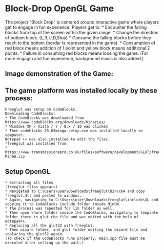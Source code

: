 
# Block-Drop OpenGL Game

The project "Block Drop" is centered around interactive game where players get to engage in fun experience.
Players get to:
    * Encounter the falling blocks from top of the screen within the given range.
    * Change the direction of bottom block. (L,R,U,D,Stop)
    * Consume the falling blocks before they reach to the bottom (border is represented in the game).
    * Consumption of red block means addition of 1 point and yellow block means additional 2 points.
    * Failure in consuming red blocks means loosing the game.
(For more engagin and fun experience, background music is also added.)

## Image demonstration of the Game:

## The game platform was installed locally by these process:
    Freeglut was setup on CodeBlocks.
    Downloading CodeBlocks:
    * The CodeBlocks was downloaded from https://www.codeblocks.org/downloads/binaries/
    * Windows XP / Vista / 7 / 8.x / 10 was clicked
    * Then codeblocks-20.03mingw-setup.exe was installed locally on computer.
    Notepad ++ was also installed to edit the files.
    *freeglut was installed from 
    * https://www.transmissionzero.co.uk/files/software/development/GLUT/freeglut-MinGW.zip 

## Setup OpenGL 
    * Extracting all files 
    (freeglut files appears)
    * Navigated to C:\Users\user\Downloads\freeglut\bin\x64 and copy freeglut.dll and pasted to windows.
    * Again, navigating to C:\Users\user\Downloads\freeglut\include\GL and copying it to CodeBlocks include folder inside MinGW
    * The process was repeated for lib folder as well. 
    * Then upon share folder inside the CodeBlocks, navigating to template folder there is glut.cbp file and was edited with the help of notepad++.
    * Replacing all the glut32 with freeglut.
    * Then wizard folder, and glut folder editing the wizard file and replacing the glut32 again.
    (To check if the CodeBlocks runs properly, main.cpp file must be executed after setting up the path.) 

    

